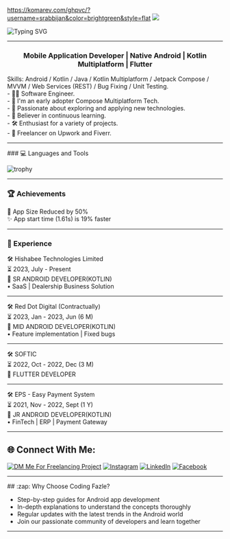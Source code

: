 https://komarev.com/ghpvc/?username=srabbijan&color=brightgreen&style=flat
![](https://komarev.com/ghpvc/?username=piashcse&color=brightgreen&style=flat)
<!--# আস-সালামু 'আলাইকুম, I'm Fazle Rabbi!-->
![Typing SVG](https://readme-typing-svg.demolab.com/?font=Rubik+Mono+One&size=38&pause=1000&color=03FA6EFF&center=true&vCenter=true&repeat=false&random=false&width=1024&height=100&lines=%E0%A6%86%E0%A6%B8-%E0%A6%B8%E0%A6%BE%E0%A6%B2%E0%A6%BE%E0%A6%AE%E0%A7%81%20%E0%A6%86%E0%A6%B2%E0%A6%BE%E0%A6%87%E0%A6%95%E0%A7%81%E0%A6%AE%2C+I%27m+Fazle%20Rabbi!)
<hr>
<h3 align="center">Mobile Application Developer | Native Android | Kotlin Multiplatform | Flutter</h3>
<!-- <img align='right' src="https://media.giphy.com/media/M9gbBd9nbDrOTu1Mqx/giphy.gif" width="230"> -->
<!-- <img align='right' src="https://i.pinimg.com/originals/e8/f4/53/e8f453469a3ec97ecd354df465d73913.gif"> -->
Skills: Android / Kotlin / Java / Kotlin Multiplatform / Jetpack Compose / MVVM / Web Services (REST) / Bug Fixing / Unit Testing.
<br />
- 👨‍💻 Software Engineer.
<br />
- 🌱 I'm an early adopter Compose Multiplatform Tech.
<br />
- 🚀 Passionate about exploring and applying new technologies.
<br />
- 📖 Believer in continuous learning.
<br />
- 🛠️ Enthusiast for a variety of projects.
<br />
- 💼 Freelancer on Upwork and Fiverr.
<hr>
### 💻 Languages and Tools

![trophy](https://skillicons.dev/icons?i=androidstudio,idea,kotlin,java,firebase,mongodb,gradle,figma,vscode,spring,git,github,gitlab,postman,stackoverflow&perline=18)
<hr>

### 🏆 Achievements
📱 App Size Reduced by 50% 
<br />
✨ App start time (1.61s) is 19% faster
<hr>

### 🚀 Experience
🛠️ Hishabee Technologies Limited
<br />
⏳ 2023, July - Present
<br />
📍 SR ANDROID DEVELOPER(KOTLIN)
<br />
• SaaS | Dealership Business Solution
<hr>
🛠️ Red Dot Digital (Contractually)
<br />
⏳ 2023, Jan - 2023, Jun (6 M)
<br />
📍 MID ANDROID DEVELOPER(KOTLIN)
<br />
• Feature implementation | Fixed bugs
<hr>
🛠️ SOFTIC
<br />
⏳ 2022, Oct - 2022, Dec (3 M)
<br />
📍 FLUTTER DEVELOPER
<hr>
🛠️ EPS - Easy Payment System
<br />
⏳ 2021, Nov - 2022, Sept (1 Y)
<br />
📍 JR ANDROID DEVELOPER(KOTLIN)
<br />
• FinTech | ERP | Payment Gateway
<hr>

## 🌐 Connect With Me:
[![DM Me For Freelancing Project](https://img.shields.io/badge/Email-24A1DE?style=for-the-badge&logo=gmail)](mailto:srabbijan@gmail.com) [![Instagram](https://img.shields.io/badge/Instagram-E4405F?style=for-the-badge&logo=instagram&logoColor=white)](https://instagram.com/srabbijan) [![LinkedIn](https://img.shields.io/badge/LinkedIn-0077B5?style=for-the-badge&logo=linkedin&logoColor=white)](https://www.linkedin.com/in/srabbijan)
[![Facebook](https://img.shields.io/badge/Facebook-1877F2?style=for-the-badge&logo=facebook&logoColor=white)](https://www.facebook.com/srabbijan) 

<hr>
## :zap: Why Choose Coding Fazle?

- Step-by-step guides for Android app development
- In-depth explanations to understand the concepts thoroughly
- Regular updates with the latest trends in the Android world
- Join our passionate community of developers and learn together
<hr>
